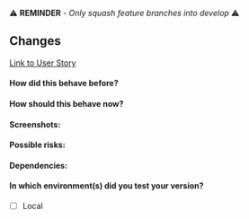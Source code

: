 <!-- CPI-HUB-FE-PR Checklist v0.5 -->

:warning: **REMINDER** - _Only squash feature branches into develop_ :warning:

## Changes

[Link to User Story](yourLink)

#### How did this behave before?

<!-- Include a description of the current behavior you are modifying -->

#### How should this behave now?

<!-- Includes a description of the expected behavior -->

#### Screenshots:

<!-- If your change is visual, add screenshots of it -->

#### Possible risks:

<!-- Include if you detect that it may bring some risk -->

#### Dependencies:

<!-- Include if you detect that it has dependency on data, scripts or an associated PR -->
<!-- - Blocked by: [PR name](pr link) -->
<!-- - Blocks: [PR name](pr link) -->

#### In which environment(s) did you test your version?

- [ ] Local
